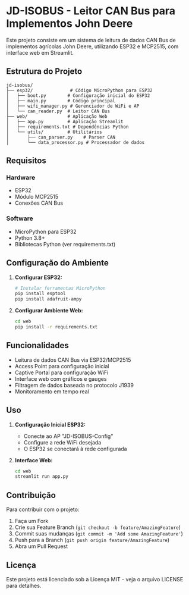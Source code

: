 # JD-ISOBUS - Leitor CAN Bus para Implementos John Deere

Este projeto consiste em um sistema de leitura de dados CAN Bus de implementos agrícolas John Deere, utilizando ESP32 e MCP2515, com interface web em Streamlit.

## Estrutura do Projeto

```
jd-isobus/
├── esp32/              # Código MicroPython para ESP32
│   ├── boot.py        # Configuração inicial do ESP32
│   ├── main.py        # Código principal
│   ├── wifi_manager.py # Gerenciador de WiFi e AP
│   └── can_reader.py  # Leitor CAN Bus
├── web/               # Aplicação Web
│   ├── app.py         # Aplicação Streamlit
│   ├── requirements.txt # Dependências Python
│   └── utils/         # Utilitários
│       ├── can_parser.py    # Parser CAN
│       └── data_processor.py # Processador de dados
```

## Requisitos

### Hardware
- ESP32
- Módulo MCP2515
- Conexões CAN Bus

### Software
- MicroPython para ESP32
- Python 3.8+
- Bibliotecas Python (ver requirements.txt)

## Configuração do Ambiente

1. **Configurar ESP32:**
   ```bash
   # Instalar ferramentas MicroPython
   pip install esptool
   pip install adafruit-ampy
   ```

2. **Configurar Ambiente Web:**
   ```bash
   cd web
   pip install -r requirements.txt
   ```

## Funcionalidades

- Leitura de dados CAN Bus via ESP32/MCP2515
- Access Point para configuração inicial
- Captive Portal para configuração WiFi
- Interface web com gráficos e gauges
- Filtragem de dados baseada no protocolo J1939
- Monitoramento em tempo real

## Uso

1. **Configuração Inicial ESP32:**
   - Conecte ao AP "JD-ISOBUS-Config"
   - Configure a rede WiFi desejada
   - O ESP32 se conectará à rede configurada

2. **Interface Web:**
   ```bash
   cd web
   streamlit run app.py
   ```

## Contribuição

Para contribuir com o projeto:
1. Faça um Fork
2. Crie sua Feature Branch (`git checkout -b feature/AmazingFeature`)
3. Commit suas mudanças (`git commit -m 'Add some AmazingFeature'`)
4. Push para a Branch (`git push origin feature/AmazingFeature`)
5. Abra um Pull Request

## Licença

Este projeto está licenciado sob a Licença MIT - veja o arquivo LICENSE para detalhes. 